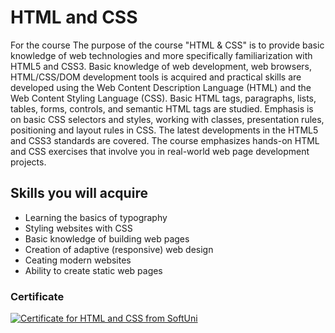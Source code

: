 # HTML and CSS  

For the course
The purpose of the course "HTML & CSS" is to provide basic knowledge of web technologies and more specifically familiarization with HTML5 and CSS3. Basic knowledge of web development, web browsers, HTML/CSS/DOM development tools is acquired and practical skills are developed using the Web Content Description Language (HTML) and the Web Content Styling Language (CSS). Basic HTML tags, paragraphs, lists, tables, forms, controls, and semantic HTML tags are studied. Emphasis is on basic CSS selectors and styles, working with classes, presentation rules, positioning and layout rules in CSS. The latest developments in the HTML5 and CSS3 standards are covered. The course emphasizes hands-on HTML and CSS exercises that involve you in real-world web page development projects.


## Skills you will acquire

- Learning the basics of typography
- Styling websites with CSS
- Basic knowledge of building web pages
- Creation of adaptive (responsive) web design
- Ceating modern websites
- Ability to create static web pages

### Certificate

[![Certificate for HTML and CSS from SoftUni](https://user-images.githubusercontent.com/95451696/225366212-30a61cf1-d07d-4261-9bbe-a6635970b4ab.jpg)](https://softuni.bg/certificates/certificates/converttoimage/142231?code=18a2c3bb)
